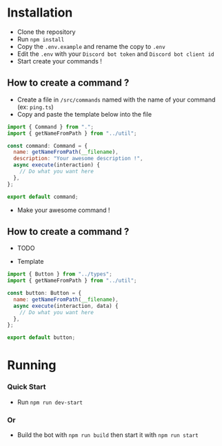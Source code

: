 # Installation

- Clone the repository
- Run `npm install`
- Copy the `.env.example` and rename the copy to `.env`
- Edit the `.env` with your `Discord bot token` and `Discord bot client id`
- Start create your commands !

## How to create a command ?

- Create a file in `/src/commands` named with the name of your command (ex: `ping.ts`)
- Copy and paste the template below into the file

```js
import { Command } from ".";
import { getNameFromPath } from "../util";

const command: Command = {
  name: getNameFromPath(__filename),
  description: "Your awesome description !",
  async execute(interaction) {
    // Do what you want here
  },
};

export default command;
```

- Make your awesome command !

## How to create a command ?

- TODO

- Template

```js
import { Button } from "../types";
import { getNameFromPath } from "../util";

const button: Button = {
  name: getNameFromPath(__filename),
  async execute(interaction, data) {
    // Do what you want here
  },
};

export default button;
```

# Running

### Quick Start

- Run `npm run dev-start`

### Or

- Build the bot with `npm run build` then start it with `npm run start`
